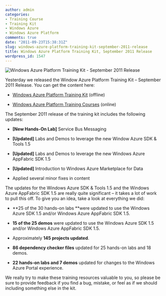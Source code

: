 ```yaml
---
author: admin
categories:
- Training Course
- Training Kit
- Windows Azure
- Windows Azure Platform
comments: true
date: "2011-09-23T15:38:31Z"
slug: windows-azure-platform-training-kit-september-2011-release
title: Windows Azure Platform Training Kit, September 2011 Release
wordpress_id: 1547
---
```


![Windows Azure Platform Training Kit - September 2011 Release](https://wadewegner.blob.core.windows.net/wordpress/2011/09/image_thumb.png)

Yesterday we released the Window Azure Platform Training Kit – September 2011 Release. You can get the content here:

 

  
  * [Windows Azure Platform Training Kit](http://go.microsoft.com/fwlink/?LinkID=130354) (offline)
   
  * [Windows Azure Platform Training Courses](http://msdn.microsoft.com/en-us/gg271268) (online)
 

The September 2011 release of the training kit includes the following updates: 

 

  
  * **[New Hands-On Lab]** Service Bus Messaging
   
  * **[Updated]** Labs and Demos to leverage the new Window Azure SDK & Tools 1.5
   
  * **[Updated]** Labs and Demos to leverage the new Windows Azure AppFabric SDK 1.5
   
  * **[Updated]** Introduction to Windows Azure Marketplace for Data
   
  * Applied several minor fixes in content
 

The updates for the Windows Azure SDK & Tools 1.5 and the Windows Azure AppFabric SDK 1.5 are really quite significant – it takes a lot of work to pull this off. To give you an idea, take a look at everything we did:

 

  
  * **25 of the 30 hands-on labs **were updated to use the Windows Azure SDK 1.5 and/or Windows Azure AppFabric SDK 1.5.
   
  * **15 of the 25 demos** were updated to use the Windows Azure SDK 1.5 and/or Windows Azure AppFabric SDK 1.5.
   
  * Approximately **145 projects updated**.
   
  * **86 dependency checker files** updated for 25 hands-on labs and 18 demos.
   
  * **22 hands-on labs and 7 demos** updated for changes to the Windows Azure Portal experience.
 

We really try to make these training resources valuable to you, so please be sure to provide feedback if you find a bug, mistake, or feel as if we should including something else in the kit.
